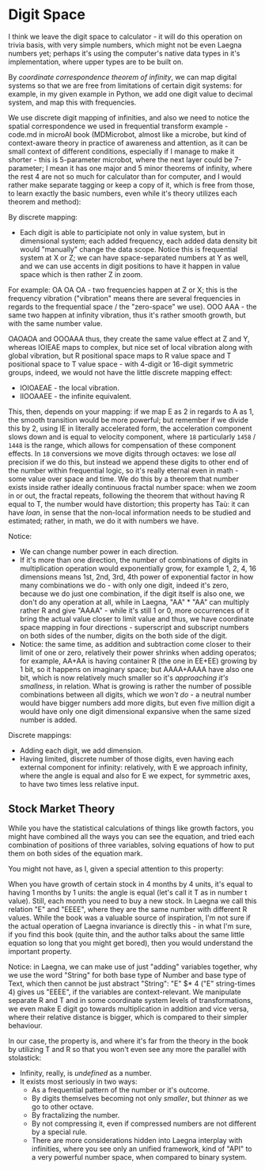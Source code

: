# Digit Space

I think we leave the digit space to calculator - it will do this operation on trivia basis, with very simple numbers, which might not be even Laegna numbers yet; perhaps it's using the computer's native data types in it's implementation, where upper types are to be built on.

By _coordinate correspondence theorem of infinity_, we can map digital systems so that we are free from limitations of certain digit systems: for example, in my given example in Python, we add one digit value to decimal system, and map this with frequencies.

We use discrete digit mapping of infinities, and also we need to notice the spatial correspondence we used in frequential transform example - code.md in microAI book (MDMicrobot, almost like a microbe, but kind of context-aware theory in practice of awareness and attention, as it can be small context of different conditions, especially if I manage to make it shorter - this is 5-parameter microbot, where the next layer could be 7-parameter; I mean it has one major and 5 minor theorems of infinity, where the rest 4 are not so much for calculator than for computer, and I would rather make separate tagging or keep a copy of it, which is free from those, to learn exactly the basic numbers, even while it's theory utilizes each theorem and method):

By discrete mapping:
- Each digit is able to participiate not only in value system, but in dimensional system; each added frequency, each added data density bit would "manually" change the data scope. Notice this is frequential system at X or Z; we can have space-separated numbers at Y as well, and we can use accents in digit positions to have it happen in value space which is then rather Z in zoom.

For example:
OA OA OA - two frequencies happen at Z or X; this is the frequency vibration ("vibration" means there are several frequencies in regards to the frequential space / the "zero-space" we use).
OOO AAA - the same two happen at infinity vibration, thus it's rather smooth growth, but with the same number value.

OAOAOA and OOOAAA thus, they create the same value effect at Z and Y, whereas IOIEAE maps to complex, but nice set of local vibration along with global vibration, but R positional space maps to R value space and T positional space to T value space - with 4-digit or 16-digit symmetric groups, indeed, we would not have the little discrete mapping effect:
- IOIOAEAE - the local vibration.
- IIOOAAEE - the infinite equivalent.

This, then, depends on your mapping: if we map E as 2 in regards to A as 1, the smooth transition would be more powerful; but remember if we divide this by 2, using IE in literally accelerated form, the acceleration component slows down and is equal to velocity component, where `18` particularly `1458` / `1448` is the range, which allows for compensation of these component effects. In `18` conversions we move digits through octaves: we lose _all_ precision if we do this, but instead we append these digits to other end of the number within frequential logic, so it's really eternal even in math - some value over space and time. We do this by a theorem that number exists inside rather ideally continuous fractal number space: when we zoom in or out, the fractal repeats, following the theorem that without having R equal to T, the number would have distortion; this property has Taù: it can have _loan_, in sense that the non-local information needs to be studied and estimated; rather, in math, we do it with numbers we have.

Notice:
- We can change number power in each direction.
- If it's more than one direction, the number of combinations of digits in multiplication operation would exponentially grow, for example 1, 2, 4, 16 dimensions means 1st, 2nd, 3rd, 4th power of exponential factor in how many combinations we do - with only one digit, indeed it's zero, because we do just one combination, if the digit itself is also one, we don't do any operation at all, while in Laegna, "AA" * "AA" can multiply rather R and give "AAAA" - while it's still 1 or 0, more occurrences of it bring the actual value closer to limit value and thus, we have coordinate space mapping in four directions - superscript and subscript numbers on both sides of the number, digits on the both side of the digit.
- Notice: the same time, as addition and subtraction come closer to their limit of one or zero, relatively their power shrinks when adding operatos; for example, AA+AA is having container R (the one in EE+EE) growing by 1 bit, so it happens on imaginary space; but AAAA+AAAA have also one bit, which is now relatively much smaller so it's _approaching it's smallness_, in relation. What is growing is rather the number of possible combinations between all digits, which we _won't do_ - a neutral number would have bigger numbers add more digits, but even five million digit a would have only one digit dimensional expansive when the same sized number is added.

Discrete mappings:
- Adding each digit, we add dimension.
- Having limited, discrete number of those digits, even having each external component for infinity: relatively, with E we approach infinity, where the angle is equal and also for E we expect, for symmetric axes, to have two times less relative input.

## Stock Market Theory

While you have the statistical calculations of things like growth factors, you might have combined all the ways you can see the equation, and tried each combination of positions of three variables, solving equations of how to put them on both sides of the equation mark.

You might not have, as I, given a special attention to this property:

When you have growth of certain stock in 4 months by 4 units, it's equal to having 1 months by 1 units: the angle is equal (let's call it T as in number t value). Still, each month you need to buy a new stock. In Laegna we call this relation "E" and "EEEE", where they are the same number with different R values. While the book was a valuable source of inspiration, I'm not sure if the actual operation of Laegna invariance is directly this - in what I'm sure, if you find this book (quite thin, and the author talks about the same little equation so long that you might get bored), then you would understand the important property.

Notice: in Laegna, we can make use of just "adding" variables together, why we use the word "String" for both base type of Number and base type of Text, which then cannot be just abstract "String": "E" $* 4 ("E" string-times 4) gives us "EEEE", if the variables are context-relevant. We manipulate separate R and T and in some coordinate system levels of transformations, we even make E digit go towards multiplication in addition and vice versa, where their relative distance is bigger, which is compared to their simpler behaviour.

In our case, the property is, and where it's far from the theory in the book by utilizing T and R so that you won't even see any more the parallel with stolastick:
- Infinity, really, is _undefined_ as a number.
- It exists most seriously in two ways:
  - As a frequential pattern of the number or it's outcome.
  - By digits themselves becoming not only _smaller_, but _thinner_ as we go to other octave.
  - By fractalizing the number.
  - By not compressing it, even if compressed numbers are not different by a special rule.
  - There are more considerations hidden into Laegna interplay with infinities, where you see only an unified framework, kind of "API" to a very powerful number space, when compared to binary system.

